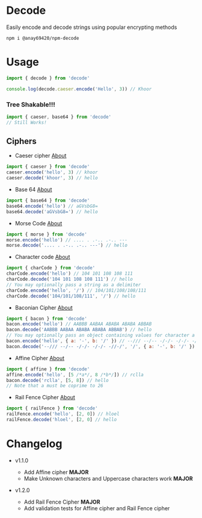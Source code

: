 # Decode

Easily encode and decode strings using popular encrypting methods

`npm i @anay69420/npm-decode`

# Usage

```js
import { decode } from 'decode'

console.log(decode.caeser.encode('Hello', 3)) // Khoor
```

### Tree Shakable!!!

```js
import { caeser, base64 } from 'decode'
// Still Works!
```

## Ciphers

-   Caeser cipher [About](https://en.wikipedia.org/wiki/Caesar_cipher)

```js
import { caeser } from 'decode'
caeser.encode('hello', 3) // khoor
caeser.decode('khoor', 3) // hello
```

-   Base 64 [About](https://en.wikipedia.org/wiki/Base64)

```js
import { base64 } from 'decode'
base64.encode('hello') // aGVsbG8=
base64.decode('aGVsbG8=') // hello
```

-   Morse Code [About](https://en.wikipedia.org/wiki/Morse_code)

```js
import { morse } from 'decode'
morse.encode('hello') // .... . .-.. .-.. ---
morse.decode('.... . .-.. .-.. ---') // hello
```

-   Character code [About](https://en.wikipedia.org/wiki/UTF-8)

```js
import { charCode } from 'decode'
charCode.encode('hello') // 104 101 108 108 111
charCode.decode('104 101 108 108 111') // hello
// You may optionally pass a string as a delimiter
charCode.encode('hello', '/') // 104/101/108/108/111
charCode.decode('104/101/108/111', '/') // hello
```

-   Baconian Cipher [About](https://en.wikipedia.org/wiki/Bacon%27s_cipher)

```js
import { bacon } from 'decode'
bacon.encode('hello') // AABBB AABAA ABABA ABABA ABBAB
bacon.decode('AABBB AABAA ABABA ABABA ABBAB') // hello
// You may optionally pass an object containing values for character a and b
bacon.encode('hello', { a: '-', b: '/' }) // --/// --/-- -/-/- -/-/- -//-/
bacon.decode('--/// --/-- -/-/- -/-/- -//-/', '/', { a: '-', b: '/' }) // hello
```

-   Affine Cipher [About](https://en.wikipedia.org/wiki/Affine_cipher)

```js
import { affine } from 'decode'
affine.encode('hello', [5 /*a*/, 8 /*b*/]) // rclla
bacon.decode('rclla', [5, 8]) // hello
// Note that a must be coprime to 26
```

-   Rail Fence Cipher [About](https://en.wikipedia.org/wiki/Rail_fence_cipher)

```js
import { railFence } from 'decode'
railFence.encode('hello', [2, 0]) // hloel
railFence.decode('hloel', [2, 0] // hello
```

# Changelog

-   v1.1.0

    -   Add Affine cipher **MAJOR**
    -   Make Unknown characters and Uppercase characters work **MAJOR**

-   v1.2.0
    -   Add Rail Fence Cipher **MAJOR**
    -   Add validation tests for Affine cipher and Rail Fence cipher
